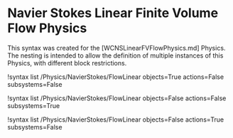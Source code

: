 # Navier Stokes Linear Finite Volume Flow Physics

This syntax was created for the [WCNSLinearFVFlowPhysics.md] Physics.
The nesting is intended to allow the definition of multiple instances of this Physics,
with different block restrictions.

!syntax list /Physics/NavierStokes/FlowLinear objects=True actions=False subsystems=False

!syntax list /Physics/NavierStokes/FlowLinear objects=False actions=False subsystems=True

!syntax list /Physics/NavierStokes/FlowLinear objects=False actions=True subsystems=False
